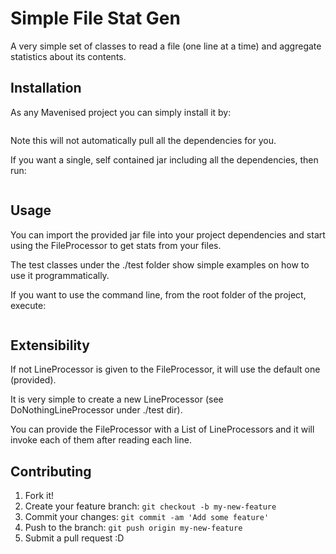 # Simple File Stat Gen

A very simple set of classes to read a file (one line at a time) and aggregate statistics about its contents.

## Installation

As any Mavenised project you can simply install it by:

```mvn clean install
```

Note this will not automatically pull all the dependencies for you.  

If you want a single, self contained jar including all the dependencies, then run:

```mvn clean compile assembly:single
```

## Usage

You can import the provided jar file into your project dependencies and start using the 
FileProcessor to get stats from your files. 

The test classes under the ./test folder show simple examples on how to use it programmatically. 

If you want to use the command line, from the root folder of the project, execute:

```java -cp ./target/FileProcessor-0.1-SNAPSHOT-jar-with-dependencies.jar FileProcessor <fileName>
```

## Extensibility

If not LineProcessor is given to the FileProcessor, it will use the default one (provided). 

It is very simple to create a new LineProcessor (see DoNothingLineProcessor under ./test dir).

You can provide the FileProcessor with a List of LineProcessors and it will invoke each of them after reading each line.

## Contributing

1. Fork it!
2. Create your feature branch: `git checkout -b my-new-feature`
3. Commit your changes: `git commit -am 'Add some feature'`
4. Push to the branch: `git push origin my-new-feature`
5. Submit a pull request :D

